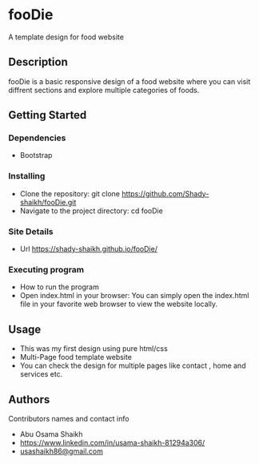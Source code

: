 # fooDie

A template design for food website

## Description

fooDie is a basic responsive design of a food website where you can visit diffrent sections and explore multiple categories of foods.

## Getting Started

### Dependencies

* Bootstrap

### Installing

* Clone the repository: git clone https://github.com/Shady-shaikh/fooDie.git
* Navigate to the project directory: cd fooDie

### Site Details

* Url https://shady-shaikh.github.io/fooDie/

### Executing program

* How to run the program
* Open index.html in your browser:
You can simply open the index.html file in your favorite web browser to view the website locally.

## Usage
* This was my first design using pure html/css 
* Multi-Page food template website
* You can check the design for multiple pages like contact , home and services etc.


## Authors

Contributors names and contact info

* Abu Osama Shaikh  
* https://www.linkedin.com/in/usama-shaikh-81294a306/
* usashaikh86@gmail.com



